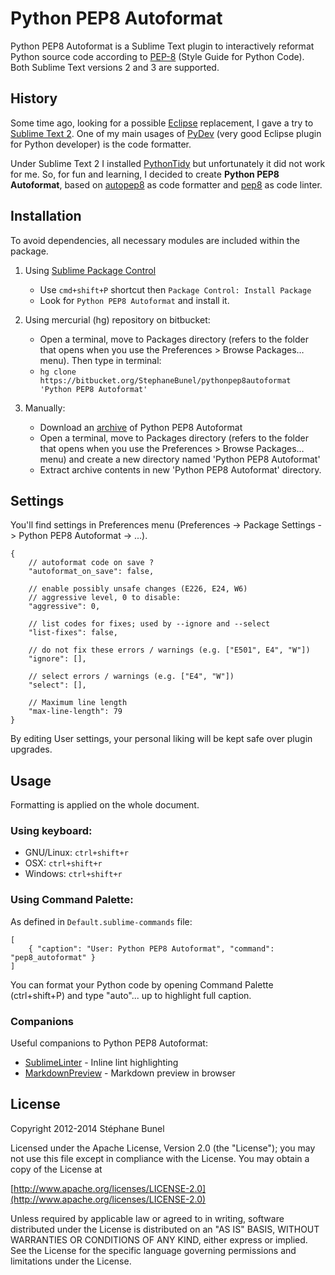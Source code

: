 # Python PEP8 Autoformat

Python PEP8 Autoformat is a Sublime Text plugin to interactively reformat Python source code according to [PEP-8][] (Style Guide for Python Code). Both Sublime Text versions 2 and 3 are supported.

## History

Some time ago, looking for a possible [Eclipse][] replacement, I gave a try to [Sublime Text 2][]. One of my main usages of [PyDev][] (very good Eclipse plugin for Python developer) is the code formatter.

Under Sublime Text 2 I installed [PythonTidy][] but unfortunately it did not work for me.
So, for fun and learning, I decided to create **Python PEP8 Autoformat**, based on [autopep8][] as code formatter and [pep8][] as code linter.

## Installation

To avoid dependencies, all necessary modules are included within the package.


1. Using [Sublime Package Control][]
    + Use `cmd+shift+P` shortcut then `Package Control: Install Package`
    + Look for `Python PEP8 Autoformat` and install it.


1. Using mercurial (hg) repository on bitbucket:
    + Open a terminal, move to Packages directory (refers to the folder that opens when you use the Preferences > Browse Packages… menu). Then type in terminal:
    + `hg clone https://bitbucket.org/StephaneBunel/pythonpep8autoformat 'Python PEP8 Autoformat'`


1. Manually:
    + Download an [archive][TagArchive]
      of Python PEP8 Autoformat
    + Open a terminal, move to Packages directory (refers to the folder that opens when you use the Preferences > Browse Packages… menu) and create a new directory named 'Python PEP8 Autoformat'
    + Extract archive contents in new 'Python PEP8 Autoformat' directory.

## Settings

You'll find settings in Preferences menu (Preferences -> Package Settings -> Python PEP8 Autoformat -> ...).

    {
        // autoformat code on save ?
        "autoformat_on_save": false,

        // enable possibly unsafe changes (E226, E24, W6)
        // aggressive level, 0 to disable:
        "aggressive": 0,

        // list codes for fixes; used by --ignore and --select
        "list-fixes": false,

        // do not fix these errors / warnings (e.g. ["E501", E4", "W"])
        "ignore": [],

        // select errors / warnings (e.g. ["E4", "W"])
        "select": [],

        // Maximum line length
        "max-line-length": 79
    }

By editing User settings, your personal liking will be kept safe over plugin upgrades.

## Usage

Formatting is applied on the whole document.

### Using keyboard:

- GNU/Linux: `ctrl+shift+r`
- OSX:       `ctrl+shift+r`
- Windows:   `ctrl+shift+r`

### Using Command Palette:

As defined in `Default.sublime-commands` file:

	[
	    { "caption": "User: Python PEP8 Autoformat", "command": "pep8_autoformat" }
	]

You can format your Python code by opening Command Palette (ctrl+shift+P)
and type "auto"... up to highlight full caption.

### Companions
Useful companions to Python PEP8 Autoformat:

+ [SublimeLinter][] - Inline lint highlighting
+ [MarkdownPreview][] - Markdown preview in browser

## License

Copyright 2012-2014 Stéphane Bunel

Licensed under the Apache License, Version 2.0 (the "License");
you may not use this file except in compliance with the License.
You may obtain a copy of the License at

[http://www.apache.org/licenses/LICENSE-2.0](http://www.apache.org/licenses/LICENSE-2.0)

Unless required by applicable law or agreed to in writing, software
distributed under the License is distributed on an "AS IS" BASIS,
WITHOUT WARRANTIES OR CONDITIONS OF ANY KIND, either express or implied.
See the License for the specific language governing permissions and
limitations under the License.


[PEP-8]:                   http://www.python.org/dev/peps/pep-0008/
[Sublime Text 2]:          http://www.sublimetext.com/
[autopep8]:                https://github.com/hhatto/autopep8
[pep8]:                    https://github.com/jcrocholl/pep8
[PythonTidy]:              https://github.com/witsch/SublimePythonTidy
[Eclipse]:                 http://www.eclipse.org/
[PyDev]:                   http://pydev.org/
[Sublime Package Control]: http://wbond.net/sublime_packages/package_control
[SublimeLinter]:           https://github.com/SublimeLinter/SublimeLinter
[MarkdownPreview]:         https://github.com/revolunet/sublimetext-markdown-preview
[TagArchive]:              https://bitbucket.org/StephaneBunel/pythonpep8autoformat/downloads/#tag-downloads
